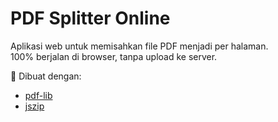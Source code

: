 # PDF Splitter Online

Aplikasi web untuk memisahkan file PDF menjadi per halaman.  
100% berjalan di browser, tanpa upload ke server.

🔗 Dibuat dengan:  
- [pdf-lib](https://pdf-lib.js.org)  
- [jszip](https://stuk.github.io/jszip/)
